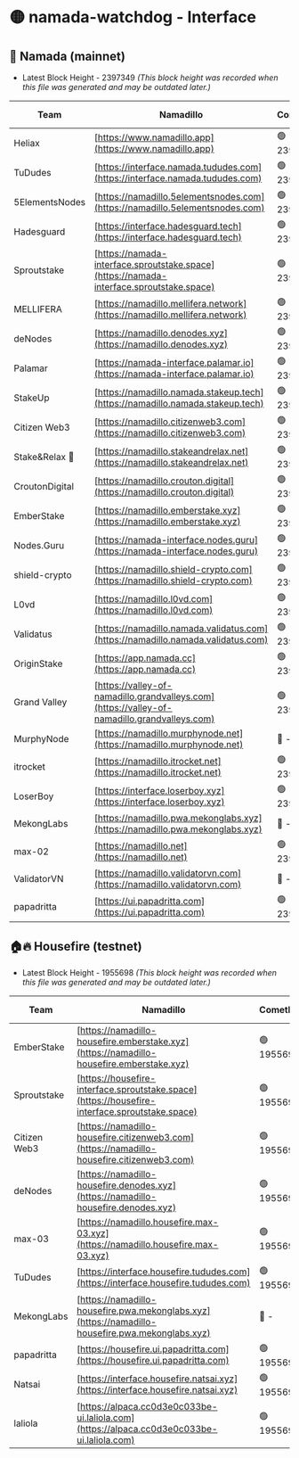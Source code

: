 # 🟡 namada-watchdog - Interface

## 🚀 Namada (mainnet)
- Latest Block Height - 2397349 *(This block height was recorded when this file was generated and may be outdated later.)*

| Team | Namadillo | CometBFT | Indexer | MASP Indexer |
|-|-|-|-|-|
| Heliax | [https://www.namadillo.app](https://www.namadillo.app) | 🟢 2397334 | 🟢 2397334 | 🟢 2397333 |
| TuDudes | [https://interface.namada.tududes.com](https://interface.namada.tududes.com) | 🟢 2397334 | 🟢 2397334 | 🟢 2397334 |
| 5ElementsNodes | [https://namadillo.5elementsnodes.com](https://namadillo.5elementsnodes.com) | 🟢 2397334 | 🟢 2397334 | 🟢 2397333 |
| Hadesguard | [https://interface.hadesguard.tech](https://interface.hadesguard.tech) | 🟢 2397335 | 🟢 2397334 | 🟢 2397334 |
| Sproutstake | [https://namada-interface.sproutstake.space](https://namada-interface.sproutstake.space) | 🟢 2397335 | 🟢 2397335 | 🟢 2397335 |
| MELLIFERA | [https://namadillo.mellifera.network](https://namadillo.mellifera.network) | 🟢 2397336 | 🟢 2397336 | 🟢 2397335 |
| deNodes | [https://namadillo.denodes.xyz](https://namadillo.denodes.xyz) | 🟢 2397336 | 🟢 2397336 | 🟢 2397336 |
| Palamar | [https://namada-interface.palamar.io](https://namada-interface.palamar.io) | 🟢 2397337 | 🟢 2397337 | 🟢 2397336 |
| StakeUp | [https://namadillo.namada.stakeup.tech](https://namadillo.namada.stakeup.tech) | 🟢 2397337 | 🟢 2397337 | 🟢 2397337 |
| Citizen Web3 | [https://namadillo.citizenweb3.com](https://namadillo.citizenweb3.com) | 🟢 2397338 | 🟢 2397337 | 🟢 2397337 |
| Stake&Relax 🦥 | [https://namadillo.stakeandrelax.net](https://namadillo.stakeandrelax.net) | 🟢 2397338 | 🟢 2397338 | 🟢 2397338 |
| CroutonDigital | [https://namadillo.crouton.digital](https://namadillo.crouton.digital) | 🟢 2397339 | 🟢 2397339 | 🟢 2397339 |
| EmberStake | [https://namadillo.emberstake.xyz](https://namadillo.emberstake.xyz) | 🟢 2397339 | 🟢 2397339 | 🟢 2397339 |
| Nodes.Guru | [https://namada-interface.nodes.guru](https://namada-interface.nodes.guru) | 🟢 2397340 | 🟢 2397340 | 🟢 2397340 |
| shield-crypto | [https://namadillo.shield-crypto.com](https://namadillo.shield-crypto.com) | 🟢 2397340 | 🟢 2397340 | 🟢 2397340 |
| L0vd | [https://namadillo.l0vd.com](https://namadillo.l0vd.com) | 🟢 2397341 | 🟢 2397341 | 🟢 2397341 |
| Validatus | [https://namadillo.namada.validatus.com](https://namadillo.namada.validatus.com) | 🟢 2397342 | 🟢 2397342 | 🟢 2397342 |
| OriginStake | [https://app.namada.cc](https://app.namada.cc) | 🟢 2397342 | 🟢 2397342 | 🟢 2397342 |
| Grand Valley | [https://valley-of-namadillo.grandvalleys.com](https://valley-of-namadillo.grandvalleys.com) | 🟢 2397342 | 🟢 2397342 | 🟢 2397343 |
| MurphyNode | [https://namadillo.murphynode.net](https://namadillo.murphynode.net) | 🔴 - | 🔴 - | 🔴 - |
| itrocket | [https://namadillo.itrocket.net](https://namadillo.itrocket.net) | 🟢 2397345 | 🟢 2397345 | 🟢 2397345 |
| LoserBoy | [https://interface.loserboy.xyz](https://interface.loserboy.xyz) | 🟢 2397345 | 🟢 2397345 | 🟢 2397345 |
| MekongLabs | [https://namadillo.pwa.mekonglabs.xyz](https://namadillo.pwa.mekonglabs.xyz) | 🔴 - | 🔴 - | 🔴 - |
| max-02 | [https://namadillo.net](https://namadillo.net) | 🟢 2397346 | 🟢 2397346 | 🟢 2397346 |
| ValidatorVN | [https://namadillo.validatorvn.com](https://namadillo.validatorvn.com) | 🔴 - | 🔴 - | 🔴 - |
| papadritta | [https://ui.papadritta.com](https://ui.papadritta.com) | 🟢 2397349 | 🟢 2397349 | 🟢 2397348 |

## 🏠🔥 Housefire (testnet)
- Latest Block Height - 1955698 *(This block height was recorded when this file was generated and may be outdated later.)*

| Team | Namadillo | CometBFT | Indexer | MASP Indexer |
|-|-|-|-|-|
| EmberStake | [https://namadillo-housefire.emberstake.xyz](https://namadillo-housefire.emberstake.xyz) | 🟢 1955695 | 🟢 1955695 | 🟢 1955695 |
| Sproutstake | [https://housefire-interface.sproutstake.space](https://housefire-interface.sproutstake.space) | 🟢 1955695 | 🟢 1955695 | 🟢 1955695 |
| Citizen Web3 | [https://namadillo-housefire.citizenweb3.com](https://namadillo-housefire.citizenweb3.com) | 🟢 1955696 | 🔴 1887621 | 🟢 1955695 |
| deNodes | [https://namadillo-housefire.denodes.xyz](https://namadillo-housefire.denodes.xyz) | 🟢 1955696 | 🟢 1955696 | 🟢 1955696 |
| max-03 | [https://namadillo.housefire.max-03.xyz](https://namadillo.housefire.max-03.xyz) | 🟢 1955696 | 🟢 1955696 | 🟢 1955696 |
| TuDudes | [https://interface.housefire.tududes.com](https://interface.housefire.tududes.com) | 🟢 1955697 | 🔴 1896505 | 🟢 1955697 |
| MekongLabs | [https://namadillo-housefire.pwa.mekonglabs.xyz](https://namadillo-housefire.pwa.mekonglabs.xyz) | 🔴 - | 🔴 - | 🔴 - |
| papadritta | [https://housefire.ui.papadritta.com](https://housefire.ui.papadritta.com) | 🟢 1955697 | 🟢 1955697 | 🟢 1955697 |
| Natsai | [https://interface.housefire.natsai.xyz](https://interface.housefire.natsai.xyz) | 🟢 1955698 | 🟢 1955698 | 🟢 1955698 |
| laliola | [https://alpaca.cc0d3e0c033be-ui.laliola.com](https://alpaca.cc0d3e0c033be-ui.laliola.com) | 🟢 1955698 | 🟢 1955698 | 🟢 1955698 |

